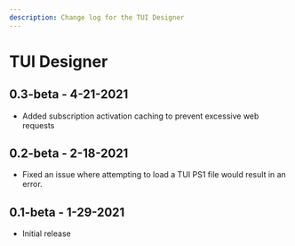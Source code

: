 ```yaml
---
description: Change log for the TUI Designer
---
```


# TUI Designer

## 0.3-beta - 4-21-2021

* Added subscription activation caching to prevent excessive web requests

## 0.2-beta - 2-18-2021

* Fixed an issue where attempting to load a TUI PS1 file would result in an error. 

## 0.1-beta - 1-29-2021

* Initial release

